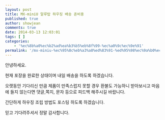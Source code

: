 ```yaml
---
layout: post
title: MX-miniU 알루탑 하우징 배송 준비중
published: true
author: showjean
comments: true
date: 2014-03-13 12:03:01
tags: [ ]
categories:
    - '%ec%8b%a0%ec%b2%ad%ea%b3%b5%eb%8f%99-%ec%a0%9c%ec%9e%91'
permalink: '/mx-miniu-%ec%95%8c%eb%a3%a8%ed%83%91-%ed%95%98%ec%9a%b0%ec%a7%95-%eb%b0%b0%ec%86%a1-%ec%a4%80%eb%b9%84%ec%a4%91'
---
```

안녕하세요.



현재 포장을 완료한 상태이며 내일 배송을 하도록 하겠습니다.



오랫동안 기다리신 만큼 제품이 만족스럽지 못할 경우 환불도 가능하니 받아보시고 마음에 들지 않는다면 댓글,쪽지, 문자 등으로 피드백 해주시길 바랍니다.



간단하게 하우징 조립 방법도 포스팅 하도록 하겠습니다.



믿고 기다려주셔서 정말 감사합니다.